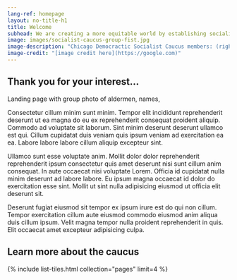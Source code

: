 ```yaml
---
lang-ref: homepage
layout: no-title-h1
title: Welcome
subhead: We are creating a more equitable world by establishing socialism as a political force. We believe our governments and economy should operate, through social ownership, for the benefit of all.
image: images/socialist-caucus-group-fist.jpg
image-description: "Chicago Democractic Socialist Caucus members: (right to left)..."
image-credit: "[image credit here](https://google.com)"
---
```


## Thank you for your interest...

Landing page with group photo of aldermen, names,

Consectetur cillum minim sunt minim. Tempor elit incididunt reprehenderit deserunt ut ea magna do eu ex reprehenderit consequat proident aliquip. Commodo ad voluptate sit laborum. Sint minim deserunt deserunt ullamco est qui. Cillum cupidatat duis veniam quis ipsum veniam ad exercitation ea ea. Labore labore labore cillum aliquip excepteur sint.

Ullamco sunt esse voluptate anim. Mollit dolor dolor reprehenderit reprehenderit ipsum consectetur quis amet deserunt nisi sunt cillum anim consequat. In aute occaecat nisi voluptate Lorem. Officia id cupidatat nulla minim deserunt ad labore labore. Eu ipsum magna occaecat id dolor do exercitation esse sint. Mollit ut sint nulla adipisicing eiusmod ut officia elit deserunt sit.

Deserunt fugiat eiusmod sit tempor ex ipsum irure est do qui non cillum. Tempor exercitation cillum aute eiusmod commodo eiusmod anim aliqua duis cillum ipsum. Velit magna tempor nulla proident reprehenderit in quis. Elit occaecat amet excepteur adipisicing culpa.

## Learn more about the caucus

{% include list-tiles.html collection="pages" limit=4 %}
